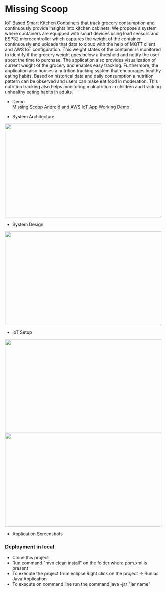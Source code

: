 # Missing Scoop

  IoT Based Smart Kitchen Containers that track grocery consumption and continuously provide insights into kitchen cabinets. We propose a system where containers are equipped with smart devices using load sensors and ESP32 microcontroller which captures the weight of the container continuously and uploads that data to cloud with the help of MQTT client and AWS IoT configuration. This weight states of the container is monitored to identify if the grocery weight goes below a threshold and notify the user about the time to purchase. The application also provides visualization of current weight of the grocery and enables easy tracking. Furthermore, the application also houses a nutrition tracking system that encourages healthy eating habits. Based on historical data and daily consumption a nutrition pattern can be observed and users can make eat food in moderation. This nutrition tracking also helps monitoring malnutrition in children and tracking unhealthy eating habits in adults.

- Demo
  <br>[Missing Scoop Android and AWS IoT App Working Demo](https://youtu.be/yH8PBcnbjS8)
  
- System Architecture

<img src="https://user-images.githubusercontent.com/1582196/41492266-d7fdf0e0-70b2-11e8-9942-598084a791f4.png" width="500" height="300">

- System Design

<img src="https://user-images.githubusercontent.com/1582196/41492279-f26eb96e-70b2-11e8-9fa6-de97a1615ae5.png" width="500" height="300">

- IoT Setup

<img src="https://user-images.githubusercontent.com/1582196/41492303-29e5a6aa-70b3-11e8-84ba-d3e6ea7211e5.png" width="500" height="300"> <img src="https://user-images.githubusercontent.com/1582196/41492308-380a8804-70b3-11e8-921e-a05410272cfd.png" width="500" height="300">

- Application Screenshots

### Deployment in local
- Clone this project
- Run command "mvn clean install" on the folder where pom.xml is present
- To execute the project from eclipse Right click on the project -> Run as Java Application
- To execute on command line run the command java -jar "jar name"
